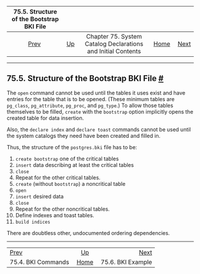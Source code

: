 <!--?xml version="1.0" encoding="UTF-8" standalone="no"?-->

|    75.5. Structure of the Bootstrap BKI File    |                                                                               |                                                              |                                                       |                                               |
| :---------------------------------------------: | :---------------------------------------------------------------------------- | :----------------------------------------------------------: | ----------------------------------------------------: | --------------------------------------------: |
| [Prev](bki-commands.html "75.4. BKI Commands")  | [Up](bki.html "Chapter 75. System Catalog Declarations and Initial Contents") | Chapter 75. System Catalog Declarations and Initial Contents | [Home](index.html "PostgreSQL 17devel Documentation") |  [Next](bki-example.html "75.6. BKI Example") |

***

## 75.5. Structure of the Bootstrap BKI File [#](#BKI-STRUCTURE)

The `open` command cannot be used until the tables it uses exist and have entries for the table that is to be opened. (These minimum tables are `pg_class`, `pg_attribute`, `pg_proc`, and `pg_type`.) To allow those tables themselves to be filled, `create` with the `bootstrap` option implicitly opens the created table for data insertion.

Also, the `declare index` and `declare toast` commands cannot be used until the system catalogs they need have been created and filled in.

Thus, the structure of the `postgres.bki` file has to be:

1. `create bootstrap` one of the critical tables
2. `insert` data describing at least the critical tables
3. `close`
4. Repeat for the other critical tables.
5. `create` (without `bootstrap`) a noncritical table
6. `open`
7. `insert` desired data
8. `close`
9. Repeat for the other noncritical tables.
10. Define indexes and toast tables.
11. `build indices`

There are doubtless other, undocumented ordering dependencies.

***

|                                                 |                                                                               |                                               |
| :---------------------------------------------- | :---------------------------------------------------------------------------: | --------------------------------------------: |
| [Prev](bki-commands.html "75.4. BKI Commands")  | [Up](bki.html "Chapter 75. System Catalog Declarations and Initial Contents") |  [Next](bki-example.html "75.6. BKI Example") |
| 75.4. BKI Commands                              |             [Home](index.html "PostgreSQL 17devel Documentation")             |                             75.6. BKI Example |
